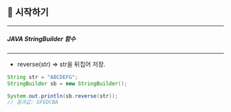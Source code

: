 ##  📢 시작하기

---
##### JAVA StringBuilder 함수
***
* reverse(str) => str을 뒤집어 저장.


```java
String str = "ABCDEFG";
StringBuilder sb = new StringBuilder();

System.out.println(sb.reverse(str));
// 결과값: GFEDCBA
```

